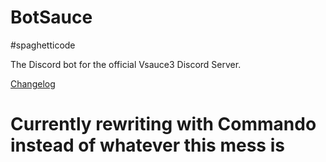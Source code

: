 # BotSauce

#spaghetticode

The Discord bot for the official Vsauce3 Discord Server.

[Changelog](https://botsauce.github.io/changelog.html)

# Currently rewriting with Commando instead of whatever this mess is
